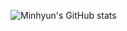 <!-- ### Hi there 👋 -->
![Minhyun's GitHub stats](https://github-readme-stats.vercel.app/api?username=dksalsgus&show_icons=true&theme=radical)

<!--
**dksalsgus/dksalsgus** is a ✨ _special_ ✨ repository because its `README.md` (this file) appears on your GitHub profile.

Here are some ideas to get you started:

- 🔭 I’m currently working on ...
- 🌱 I’m currently learning ...
- 👯 I’m looking to collaborate on ...
- 🤔 I’m looking for help with ...
- 💬 Ask me about ...
- 📫 How to reach me: ...
- 😄 Pronouns: ...
- ⚡ Fun fact: ...
-->

